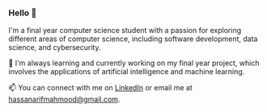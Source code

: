 ### Hello 👋

I'm a final year computer science student with a passion for exploring different areas of computer science, including software development, data science, and cybersecurity.

🌱 I'm always learning and currently working on my final year project, which involves the applications of artificial intelligence and machine learning.

📫 You can connect with me on [LinkedIn](https://www.linkedin.com/in/ihassanmahmood) or email me at [hassanarifmahmood@gmail.com](mailto:hassanarifmahmood@gmail.com).
